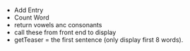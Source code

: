 * Add Entry
* Count Word
* return vowels anc consonants
* call these from front end to display
* getTeaser = the first sentence (only display first 8 words).
